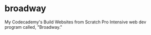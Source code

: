 # broadway
My Codecademy's Build Websites from Scratch Pro Intensive web dev program called, "Broadway."
